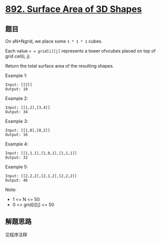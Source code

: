 # [892. Surface Area of 3D Shapes](https://leetcode.com/problems/surface-area-of-3d-shapes/)

## 题目

On aN*Ngrid, we place some `1 * 1 * 1` cubes.

Each value `v = grid[i][j]` represents a tower ofvcubes placed on top of grid cell(i, j).

Return the total surface area of the resulting shapes.

Example 1:

```text
Input: [[2]]
Output: 10
```

Example 2:

```text
Input: [[1,2],[3,4]]
Output: 34
```

Example 3:

```text
Input: [[1,0],[0,2]]
Output: 16
```

Example 4:

```text
Input: [[1,1,1],[1,0,1],[1,1,1]]
Output: 32
```

Example 5:

```text
Input: [[2,2,2],[2,1,2],[2,2,2]]
Output: 46
```

Note:

- 1 <= N <= 50
- 0 <= grid[i][j] <= 50

## 解题思路

见程序注释
